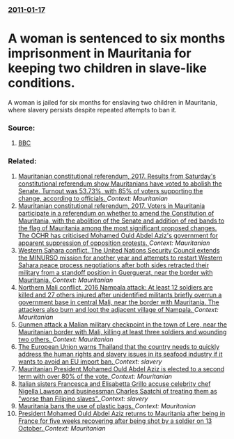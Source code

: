 ### [2011-01-17](/news/2011/01/17/index.md)

# A woman is sentenced to six months imprisonment in Mauritania for keeping two children in slave-like conditions. 

A woman is jailed for six months for enslaving two children in Mauritania, where slavery persists despite repeated attempts to ban it.


### Source:

1. [BBC](http://www.bbc.co.uk/news/world-africa-12205329)

### Related:

1. [Mauritanian constitutional referendum, 2017. Results from Saturday's constitutional referendum show Mauritanians have voted to abolish the Senate. Turnout was 53.73%, with 85% of voters supporting the change, according to officials. ](/news/2017/08/7/mauritanian-constitutional-referendum-2017-results-from-saturday-s-constitutional-referendum-show-mauritanians-have-voted-to-abolish-the-s.md) _Context: Mauritanian_
2. [Mauritanian constitutional referendum, 2017. Voters in Mauritania participate in a referendum on whether to amend the Constitution of Mauritania, with the abolition of the Senate and addition of red bands to the flag of Mauritania among the most significant proposed changes. The OCHR has criticised Mohamed Ould Abdel Aziz's government for apparent suppression of opposition protests. ](/news/2017/08/5/mauritanian-constitutional-referendum-2017-voters-in-mauritania-participate-in-a-referendum-on-whether-to-amend-the-constitution-of-maurit.md) _Context: Mauritanian_
3. [Western Sahara conflict. The United Nations Security Council extends the MINURSO mission for another year and attempts to restart Western Sahara peace process negotiations after both sides retracted their military from a standoff position in Guerguerat, near the border with Mauritania. ](/news/2017/04/28/western-sahara-conflict-the-united-nations-security-council-extends-the-minurso-mission-for-another-year-and-attempts-to-restart-western-sa.md) _Context: Mauritanian_
4. [Northern Mali conflict. 2016 Nampala attack: At least 12 soldiers are killed and 27 others injured after unidentified militants briefly overrun a government base in central Mali, near the border with Mauritania. The attackers also burn and loot the adjacent village of Nampala. ](/news/2016/07/19/northern-mali-conflict-2016-nampala-attack-at-least-12-soldiers-are-killed-and-27-others-injured-after-unidentified-militants-briefly-over.md) _Context: Mauritanian_
5. [Gunmen attack a Malian military checkpoint in the town of Lere, near the Mauritanian border with Mali, killing at least three soldiers and wounding two others. ](/news/2016/02/24/gunmen-attack-a-malian-military-checkpoint-in-the-town-of-la-c-ra-c-near-the-mauritanian-border-with-mali-killing-at-least-three-soldiers-and.md) _Context: Mauritanian_
6. [The European Union warns Thailand that the country needs to quickly address the human rights and slavery issues in its seafood industry if it wants to avoid an EU import ban. ](/news/2015/12/18/the-european-union-warns-thailand-that-the-country-needs-to-quickly-address-the-human-rights-and-slavery-issues-in-its-seafood-industry-if-i.md) _Context: slavery_
7. [Mauritanian President Mohamed Ould Abdel Aziz is elected to a second term with over 80% of the vote. ](/news/2014/06/23/mauritanian-president-mohamed-ould-abdel-aziz-is-elected-to-a-second-term-with-over-80-of-the-vote.md) _Context: Mauritanian_
8. [Italian sisters Francesca and Elisabetta Grillo accuse celebrity chef Nigella Lawson and businessman Charles Saatchi of treating them as "worse than Filipino slaves". ](/news/2013/11/28/italian-sisters-francesca-and-elisabetta-grillo-accuse-celebrity-chef-nigella-lawson-and-businessman-charles-saatchi-of-treating-them-as-wo.md) _Context: slavery_
9. [Mauritania bans the use of plastic bags. ](/news/2013/01/2/mauritania-bans-the-use-of-plastic-bags.md) _Context: Mauritanian_
10. [President Mohamed Ould Abdel Aziz returns to Mauritania after being in France for five weeks recovering after being shot by a soldier on 13 October. ](/news/2012/11/25/president-mohamed-ould-abdel-aziz-returns-to-mauritania-after-being-in-france-for-five-weeks-recovering-after-being-shot-by-a-soldier-on-13.md) _Context: Mauritanian_
